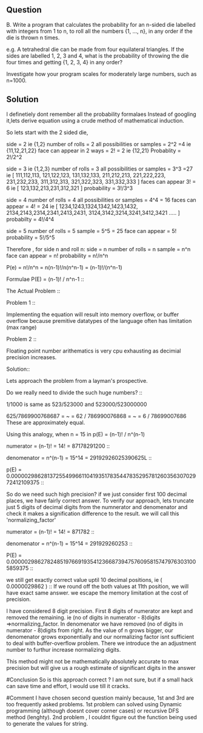 Question
-----------------------------------
B. Write a program that calculates the probability for an n-sided die labelled with integers from 1 to n, to roll all the numbers 
{1, ..., n}, in any order if the die is thrown n times.

e.g. A tetrahedral die can be made from four equilateral triangles. If the sides are labelled 1, 2, 3 and 4, what is the probability of throwing the die four times and getting {1, 2, 3, 4} in any order?

Investigate how your program scales for moderately large numbers, such as n=1000.


Solution
-----------------------------------

I definetiely dont remember all the probability formalaes 
Instead of googling it,lets derive equation using a crude method of  mathematical induction.

So lets start with the 2 sided die,

side = 2 ie {1,2}
number of rolls = 2
all possibilities or samples = 2^2 =4 ie {11,12,21,22} 
face can appear in 2 ways = 2! = 2 ie  {12,21}
Probablity = 2!/2^2

side = 3 ie {1,2,3}
number of rolls = 3 
all possibilities or samples = 3^3 =27 ie [
											111,112,113, 121,122,123, 131,132,133, 
											211,212,213, 221,222,223, 231,232,233,
											311,312,313, 321,322,323, 331,332,333
											]
faces can appear 3! = 6 ie [ 123,132,213,231,312,321 ] 
probability = 3!/3^3

side = 4
number of rolls = 4
all possibilities or samples =  4^4 = 16 
faces can appear = 4! = 24 ie [ 1234,1243,1324,1342,1423,1432, 2134,2143,2314,2341,2413,2431, 3124,3142,3214,3241,3412,3421 ..... ]
probabilty = 4!/4^4

side = 5
number of rolls = 5
sample = 5^5 = 25
face can appear = 5!
probability = 5!/5^5

Therefore , for side n and roll n:
side = n
number of rolls = n
sample = n^n
face can appear = n!
probability = n!/n^n

P(e) = n!/n^n = n(n-1)!/n(n^n-1) = (n-1)!/(n^n-1)

Formulae      P(E) = (n-1)! / n^n-1 ::



The Actual Problem ::

Problem 1 ::

Implementing the equation will result into memory overflow, or buffer overflow because premitive datatypes of the 
language often has limitation (max range)

Problem 2 ::

Floating point number arithematics is very cpu exhausting as decimial precision increases.

Solution::

Lets approach the problem from a layman's prospective.

Do we really need to divide the such huge numbers? ::

1/1000 is same as 523/523000  and 523000/523000000

625/7869900768687 = ~ = 62 / 786990076868 = ~ =  6 / 78699007686 
These are approximately equal.

Using this analogy, when n = 15 in p(E) = (n-1)! / n^(n-1)

numerator = (n-1)! = 14! = 87178291200 ::

denomenator = n^(n-1) = 15^14 = 29192926025390625L ::

p(E) = 0.0000029862813725549966110419351783544783529578126035630702972412109375 ::

So do we need such high precision? if we just consider first 100 decimal places, we have fairly correct answer.
To verify our approach, lets truncate just 5 digits of decimal digits from the numnerator and denomenator and check it makes a signification difference to the result. we will call this 'normalizing_factor'

numerator = (n-1)! = 14! = 871782 ::

denomenator = n^(n-1) = 15^14 = 291929260253 ::

P(E) = 0.000002986278248519766919354123668739475760958157479763031005859375 ::

we still get exactly correct value uptil 10 decimal positions, ie ( 0.0000029862 ) ::
If we round off the both values at 11th position, we will have exact same answer.
we escape the memory limitation at the cost of precision.

I have considered 8 digit precision.
First 8 digits of numerator are kept and removed the remaining. ie (no of digits in numerator - 8)digits =>normalizing_factor. In denomenator we have removed (no of digits in numerator - 8)digits from right.
As the value of n grows bigger, our denomenator grows exponentially and our normalizing factor isnt sufficient to deal with buffer-overflow problem. There we introduce the an adjustment number to furthur increase normalizing digits.


This method might not be mathematically absolutely accurate to max precision but will give us a rough estimate of
significant digits in the answer


#Conclusion
So is this approach correct ? I am not sure, but if a small hack can save time and effort,
I would use till it cracks.


#Comment
I have chosen second question mainly because, 1st and 3rd are too frequently asked problems. 
1st problem can solved using Dynamic programming (although doesnt cover corner cases) or recursive DFS method (lenghty).
2nd problem , I couldnt figure out the function being used to generate the values for string.









